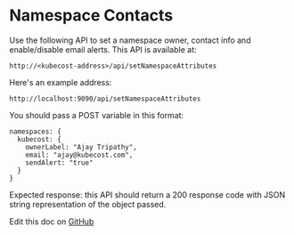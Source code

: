 Namespace Contacts
==================

Use the following API to set a namespace owner, contact info and enable/disable email alerts. This API is available at:

`http://<kubecost-address>/api/setNamespaceAttributes`

Here's an example address:

`http://localhost:9090/api/setNamespaceAttributes`

You should pass a POST variable in this format:

```
namespaces: {
  kubecost: {
    ownerLabel: "Ajay Tripathy", 
    email: "ajay@kubecost.com", 
    sendAlert: "true"
  }
}
```

Expected response: this API should return a 200 response code with JSON string representation of the object passed.   

Edit this doc on [GitHub](https://github.com/kubecost/docs/blob/main/namespace-contacts.md)

<!--- {"article":"4407595972119","section":"4402815656599","permissiongroup":"1500001277122"} --->